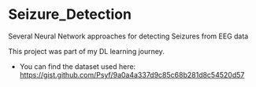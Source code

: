 # Seizure_Detection
Several Neural Network approaches for detecting Seizures from EEG data

This project was part of my DL learning journey.

* You can find the dataset used here: https://gist.github.com/Psyf/9a0a4a337d9c85c68b281d8c54520d57


